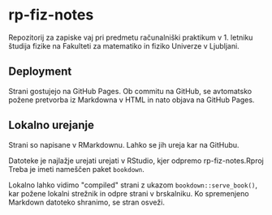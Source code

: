 # rp-fiz-notes

Repozitorij za zapiske vaj pri predmetu računalniški praktikum v 1. letniku študija fizike na Fakulteti za matematiko in fiziko Univerze v Ljubljani.

## Deployment

Strani gostujejo na GitHub Pages. Ob commitu na GitHub, se avtomatsko požene
pretvorba iz Markdowna v HTML in nato objava na GitHub Pages.

## Lokalno urejanje

Strani so napisane v RMarkdownu. Lahko se jih ureja kar na GitHubu.

Datoteke je najlažje urejati urejati v RStudio, kjer odpremo rp-fiz-notes.Rproj
Treba je imeti nameščen paket `bookdown`.

Lokalno lahko vidimo "compiled" strani z ukazom `bookdown::serve_book()`, kar požene lokalni strežnik in odpre strani v brskalniku. Ko spremenjeno Markdown datoteko shranimo, se stran osveži.